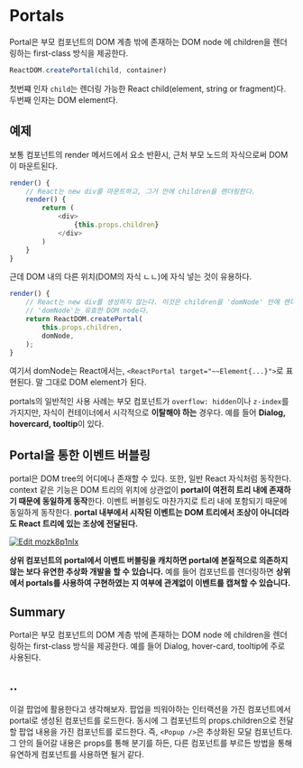 # Portals

Portal은 부모 컴포넌트의 DOM 계층 밖에 존재하는 DOM node 에 children을 렌더링하는 first-class 방식을 제공한다.

```javascript
ReactDOM.createPortal(child, container)
```

첫번쨰 인자 `child`는 렌더링 가능한 React child(element, string or fragment)다. 두번째 인자는 DOM element다.

## 예제

보통 컴포넌트의 render 메서드에서 요소 반환시, 근처 부모 노드의 자식으로써 DOM이 마운트된다.

```javascript
render() {
    // React는 new div를 마운트하고, 그거 안에 children을 렌더링한다.
    render() {
        return (
            <div>
                {this.props.children}
            </div>
        )
    }
}
```

근데 DOM 내의 다른 위치(DOM의 자식 ㄴㄴ)에 자식 넣는 것이 유용하다.

```javascript
render() {
    // React는 new div를 생성하지 않는다. 이것은 children을 'domNode' 안에 렌더링한다.
    // 'domNode'는 유효한 DOM node다.
    return ReactDOM.createPortal(
        this.props.children,
        domNode,
    );
}
```

여기서 domNode는 React에서는, `<ReactPortal target="~~Element{...}">`로 표현된다. 말 그대로 DOM element가 된다.

portals의 일반적인 사용 사례는 부모 컴포넌트가 `overflow: hidden`이나 `z-index`를 가지지만, 자식이 컨테이너에서 시각적으로 **이탈해야 하는** 경우다. 예를 들어 **Dialog, hovercard, tooltip**이 있다.

## Portal을 통한 이벤트 버블링

portal은 DOM tree의 어디에나 존재할 수 있다. 또한, 일반 React 자식처럼 동작한다. context 같은 기능은 DOM 트리의 위치에 상관없이 **portal이 여전히 트리 내에 존재하기 때문에 동일하게 동작**한다. 이벤트 버블링도 마찬가지로 트리 내에 포함되기 때문에 동일하게 동작한다. **portal 내부에서 시작된 이벤트는 DOM 트리에서 조상이 아니더라도 React 트리에 있는 조상에 전달된다.**

[![Edit mozk8p1nlx](https://codesandbox.io/static/img/play-codesandbox.svg)](https://codesandbox.io/s/mozk8p1nlx?autoresize=1&codemirror=1&moduleview=1)


**상위 컴포넌트의 portal에서 이벤트 버블링을 캐치하면 portal에 본질적으로 의존하지않는 보다 유연한 추상화 개발을 할 수 있습니다.** 예를 들어 <Popup /> 컴포넌트를 렌더링하면 **상위에서 portals를 사용하여 구현하였는 지 여부에 관계없이 이벤트를 캡쳐할 수 있습니다.**

## Summary

Portal은 부모 컴포넌트의 DOM 계층 밖에 존재하는 DOM node 에 children을 렌더링하는 first-class 방식을 제공한다. 예를 들어 Dialog, hover-card, tooltip에 주로 사용된다.

## ..

이걸 팝업에 활용한다고 생각해보자. 팝업을 띄워야하는 인터랙션을 가진 컴포넌트에서 portal로 생성된 컴포넌트를 로드한다. 동시에 그 컴포넌트의 props.children으로 전달할 팝업 내용을 가진 컴포넌트를 로드한다. 즉, `<Popup />`은 추상화된 모달 컴포넌트다. 그 안의 들어갈 내용은 props를 통해 분기를 하든, 다른 컴포넌트를 부르든 방법을 통해 유연하게 컴포넌트를 사용하면 될거 같다.

